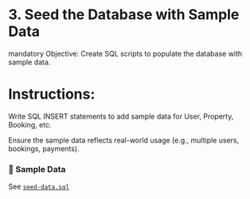 # 3. Seed the Database with Sample Data
mandatory
Objective: Create SQL scripts to populate the database with sample data.

# Instructions:

Write SQL INSERT statements to add sample data for User, Property, Booking, etc.

Ensure the sample data reflects real-world usage (e.g., multiple users, bookings, payments).

### 🧪 Sample Data
See [`seed-data.sql`](./database-script-0x01/seed-data.sql) 

